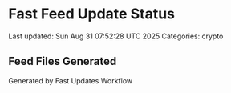 # Fast Feed Update Status
Last updated: Sun Aug 31 07:52:28 UTC 2025
Categories: crypto

## Feed Files Generated

Generated by Fast Updates Workflow
